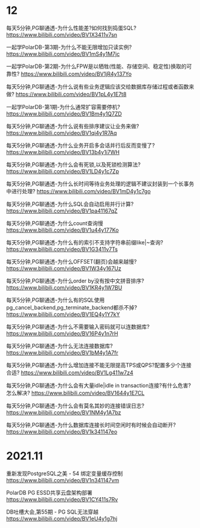 
# 12

每天5分钟,PG聊通透-为什么性能差?如何找到捣蛋SQL? https://www.bilibili.com/video/BV1X3411v7sn

一起学PolarDB-第3期-为什么不能无限增加只读实例? https://www.bilibili.com/video/BV1mS4y1M7jc

一起学PolarDB-第2期-为什么FPW是以牺牲(性能、存储空间、稳定性)换取的可靠性? https://www.bilibili.com/video/BV1jR4y137Yo

每天5分钟,PG聊通透-为什么说有些业务逻辑应该交给数据库存储过程或者函数来做? https://www.bilibili.com/video/BV1pL4y1E7t8

一起学PolarDB-第1期-为什么通常扩容需要停机? https://www.bilibili.com/video/BV1Bm4y1Q7ZD

每天5分钟,PG聊通透-为什么说有些排序建议让业务来做? https://www.bilibili.com/video/BV1qi4y1R7Aq

每天5分钟,PG聊通透-为什么业务开启多会话并行后反而变慢了? https://www.bilibili.com/video/BV13b4y1i7WH

每天5分钟,PG聊通透-为什么会有死锁,以及死锁检测算法? https://www.bilibili.com/video/BV1LD4y1c7Zp

每天5分钟,PG聊通透-为什么长时间等待业务处理的逻辑不建议封装到一个长事务中进行处理? https://www.bilibili.com/video/BV1mD4y1c7go

每天5分钟,PG聊通透-为什么SQL会自动启用并行计算? https://www.bilibili.com/video/BV1pa41167qZ

每天5分钟,PG聊通透-为什么count查询慢 https://www.bilibili.com/video/BV1u44y177Ko

每天5分钟,PG聊通透-为什么有的索引不支持字符串前缀like|~查询? https://www.bilibili.com/video/BV1G3411v7Ts

每天5分钟,PG聊通透-为什么OFFSET(翻页)会越来越慢? https://www.bilibili.com/video/BV1W34y167Uz

每天5分钟,PG聊通透-为什么order by没有按中文拼音排序? https://www.bilibili.com/video/BV1KR4y1W7BU

每天5分钟,PG聊通透-为什么有的SQL使用pg_cancel_backend,pg_terminate_backend都杀不掉? https://www.bilibili.com/video/BV1EQ4y1Y7kY

每天5分钟,PG聊通透-为什么不需要输入密码就可以连数据库? https://www.bilibili.com/video/BV16P4y1n7rH

每天5分钟,PG聊通透-为什么无法连接数据库? https://www.bilibili.com/video/BV1bM4y1A7fr

每天5分钟,PG聊通透-为什么增加连接不能无限提高TPS或QPS?配置多少个连接合适? https://www.bilibili.com/video/BV1Lg411w7z4

每天5分钟,PG聊通透-为什么会有大量idle|idle in transaction连接?有什么危害?怎么解决? https://www.bilibili.com/video/BV1644y1E7CL

每天5分钟,PG聊通透-为什么会有莫名其妙的连接错误日志? https://www.bilibili.com/video/BV1NM4y1A7bz

每天5分钟,PG聊通透-为什么数据库连接长时间空闲时有时候会自动断开? https://www.bilibili.com/video/BV1k341147eo

# 2021.11

重新发现PostgreSQL之美 - 54 绑定变量缓存控制 https://www.bilibili.com/video/BV1n341147vm

PolarDB PG ESSD共享云盘架构部署 https://www.bilibili.com/video/BV1CY411s7Rv

DB吐槽大会,第55期 - PG SQL无法穿越 https://www.bilibili.com/video/BV1eU4y1g7hj
